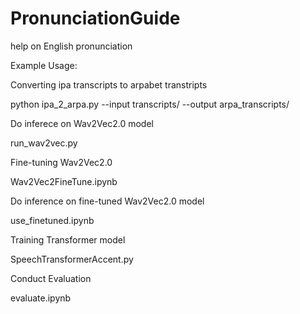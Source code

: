 # PronunciationGuide
help on English pronunciation

Example Usage:

Converting ipa transcripts to arpabet transtripts

python ipa_2_arpa.py --input transcripts/ --output arpa_transcripts/

Do inferece on Wav2Vec2.0 model

run_wav2vec.py

Fine-tuning Wav2Vec2.0

Wav2Vec2FineTune.ipynb

Do inference on fine-tuned Wav2Vec2.0 model

use_finetuned.ipynb

Training Transformer model

SpeechTransformerAccent.py

Conduct Evaluation

evaluate.ipynb
